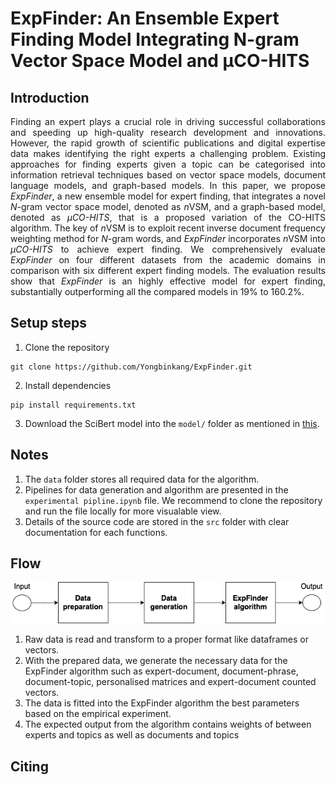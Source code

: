# ExpFinder: An Ensemble Expert Finding Model Integrating N-gram Vector Space Model and μCO-HITS

## Introduction
<p align="justify">
Finding an expert plays a crucial role in driving successful collaborations and speeding up high-quality research development and innovations. However, the rapid growth of scientific publications and digital expertise data makes identifying the right experts a challenging problem. Existing approaches for finding experts given a topic can be categorised into information retrieval techniques based on vector space models, document language models, and graph-based models. In this paper, we propose <i>ExpFinder</i>, a new ensemble model for expert finding, that integrates a novel <i>N</i>-gram vector space model, denoted as <i>n</i>VSM, and a graph-based model, denoted as <i>μCO-HITS</i>, that is a proposed variation of the CO-HITS algorithm. The key of <i>n</i>VSM is to exploit recent inverse document frequency weighting method for <i>N</i>-gram words, and <i>ExpFinder</i> incorporates <i>n</i>VSM into <i>μCO-HITS</i> to achieve expert finding. We comprehensively evaluate <i>ExpFinder</i> on four different datasets from the academic domains in comparison with six different expert finding models. The evaluation results show that <i>ExpFinder</i> is an highly effective model for expert finding, substantially outperforming all the compared models in 19% to 160.2%.
</p>

## Setup steps
1. Clone the repository
```
git clone https://github.com/Yongbinkang/ExpFinder.git
```
2. Install dependencies
```
pip install requirements.txt
```
3. Download the SciBert model into the `model/` folder as mentioned in [this](https://github.com/Yongbinkang/ExpFinder/tree/main/model).

## Notes
1. The `data` folder stores all required data for the algorithm.
2. Pipelines for data generation and algorithm are presented in the `experimental pipline.ipynb` file. We recommend to clone the repository and run the file locally for more visualable view.
3. Details of the source code are stored in the `src` folder with clear documentation for each functions.

## Flow

![Execution flow](https://github.com/Yongbinkang/ExpFinder/blob/main/images/flow.png)

1. Raw data is read and transform to a proper format like dataframes or vectors.
2. With the prepared data, we generate the necessary data for the ExpFinder algorithm such as expert-document, document-phrase, document-topic, personalised matrices and expert-document counted vectors.
3. The data is fitted into the ExpFinder algorithm the best parameters based on the empirical experiment.
4. The expected output from the algorithm contains weights of between experts and topics as well as documents and topics


## Citing
